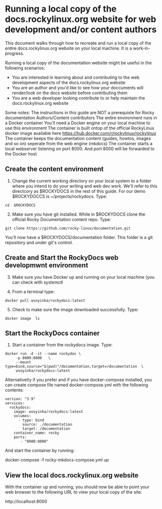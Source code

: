 # Running a local copy of the docs.rockylinux.org website for web development and/or content authors

This document walks through how to recreate and run a local copy of the entire docs.rockylinux.org website on your local machine. It is a work-in-progress.

Running a local copy of the documentation website might be useful in the following scenarios:

- You are interested in learning about and contributing to the web development aspects of the docs.rockylinux.org website
- You are an author and you'd like to see how your doccuments will render/look on the docs website before contributing them
- You are a web developer looking contribute to or help maintain the docs.rockylinux.org website


Some notes:
The instructions in this guide are NOT a prerequiste for Rocky documentation Authors/Content contributors
The entire environment runs in a Docker container
You'll need a Docker engine on your local machine to use this environment
The container is built ontop of the official RockyLinux docker image available here https://hub.docker.com/r/rockylinux/rockylinux 
The container keeps the documentation content (guides, howtos, images and so on) seperate from the web engine (mkdocs)
The container starts a local webserver listening on port 8000.  And port 8000 will be forwarded to the Docker host


## Create the content environment

1. Change the current working directory on your local system to a folder where you intend to do your writing and web dev work. We'll refer to this directcory as 
$ROCKYDOCS in the rest of this guide.  For our demo $ROCKYDOCCS is   ~/projects/rockydocs. Type:
 
```
cd  $ROCKYDOCS
```

2. Make sure you have git installed.  While in $ROCKYDOCS clone the official Rocky Documentation content repo. Type:

```
git clone https://github.com/rocky-linux/documentation.git
```

You'll now have a $ROCKYDOCS/documentation folder. This folder is a git repository and under git's control.

## Create and Start the RockyDocs web developmwnt environment

3.  Make sure you have Docker up and running on your local machine (you can check with systemctl  

4. From a terminal type:

```
docker pull wsoyinka/rockydocs:latest
```

5. Check to make sure the image downloaded successfully. Type:

```
docker image  ls
```

## Start the RockyDocs container

1. Start a container from the rockydocs image. Type:

```
docker run -d -it --name rockydoc \
     -p 8000:8000   \
     --mount type=bind,source="$(pwd)"/documentation,target=/documentation  \
     wsoyinka/rockydocs:latest

```


Alternativelty if you prefer and if you have docker-compose installed, you can create compose file named docker-compose.yml with the following contents:

```
version: "3.9"
services:
  rockydocs:
    image: wsoyinka/rockydocs:latest
    volumes:
      - type: bind
        source: ./documentation
        target: /documentation
    container_name: rocky
    ports:
       - "8000:8000"

```

And start the container by running:

docker-compose -f rocky-mkdocs-compose.yml  up



## View the local docs.rockylinux.org website

With the container up and running, you should now be able to point your web browser to the following URL to view your local copy of the site:

http://localhost:8000












